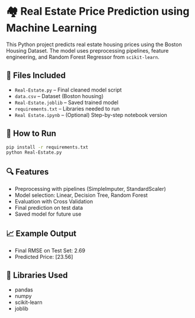 # 🏘️ Real Estate Price Prediction using Machine Learning

This Python project predicts real estate housing prices using the Boston Housing Dataset. The model uses preprocessing pipelines, feature engineering, and Random Forest Regressor from `scikit-learn`.

## 📂 Files Included

- `Real-Estate.py` – Final cleaned model script
- `data.csv` – Dataset (Boston housing)
- `Real-Estate.joblib` – Saved trained model
- `requirements.txt` – Libraries needed to run
- `Real Estate.ipynb` – (Optional) Step-by-step notebook version

## 🚀 How to Run

```bash
pip install -r requirements.txt
python Real-Estate.py
```

## 🔍 Features

- Preprocessing with pipelines (SimpleImputer, StandardScaler)
- Model selection: Linear, Decision Tree, Random Forest
- Evaluation with Cross Validation
- Final prediction on test data
- Saved model for future use

## 📈 Example Output

- Final RMSE on Test Set: 2.69
- Predicted Price: [23.56]

## 🤖 Libraries Used

- pandas
- numpy
- scikit-learn
- joblib
